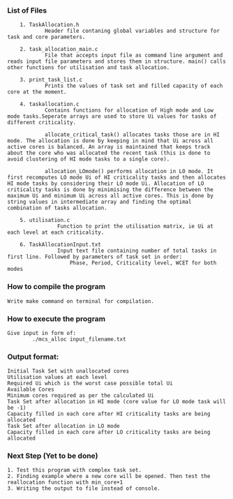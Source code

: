 ### List of Files

```
    1. TaskAllocation.h
            Header file contaning global variables and structure for task and core parameters.

    2. task_allocation_main.c
            File that accepts input file as command line argument and reads input file parameters and stores them in structure. main() calls other functions for utilisation and task allocation.

    3. print_task_list.c
            Prints the values of task set and filled capacity of each core at the moment.

    4. taskallocation.c
            Contains functions for allocation of High mode and Low mode tasks.Seperate arrays are used to store Ui values for tasks of different criticality. 

            allocate_critical_task() allocates tasks those are in HI mode. The allocation is done by keeping in mind that Ui across all active cores is balanced. An array is maintained that keeps track about the core who was allocated the recent task (this is done to avoid clustering of HI mode tasks to a single core).

            allocation_LOmode() performs allocation in LO mode. It first recomputes LO mode Ui of HI criticality tasks and then allocates HI mode tasks by considering their LO mode Ui. Allocation of LO criticality tasks is done by minimising the difference between the maximum Ui and minimum Ui across all active cores. This is done by string values in intermediate array and finding the optimal combination of tasks allocation.

    5. utilisation.c
                Function to print the utilisation matrix, ie Ui at each level at each criticality. 

    6. TaskAllocationInput.txt
                Input text file containing number of total tasks in first line. Followed by parameters of task set in order:
                    Phase, Period, Criticality level, WCET for both modes
```


### How to compile the program
    Write make command on terminal for compilation.


### How to execute the program
    Give input in form of:
            ./mcs_alloc input_filename.txt


### Output format:
    Initial Task Set with unallocated cores
    Utilisation values at each level
    Required Ui which is the worst case possible total Ui
    Available Cores
    Minimum cores required as per the calculated Ui
    Task Set after allocation in HI mode (core value for LO mode task will be -1)
    Capacity filled in each core after HI criticality tasks are being allocated
    Task Set after allocation in LO mode
    Capacity filled in each core after LO criticality tasks are being allocated


### Next Step (Yet to be done)

    1. Test this program with complex task set.
    2. Finding example where a new core will be opened. Then test the reallocation function with min_core+1
    3. Writing the output to file instead of console.
